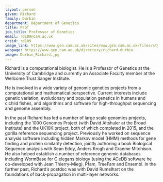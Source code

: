 ```yaml
---
layout: person
given: Richard
family: Durbin
department: Department of Genetics
title: Prof
job_title: Professor of Genetics
email: rd109@cam.ac.uk
crsid: rd109
image_link: https://www.gen.cam.ac.uk/sites/www.gen.cam.ac.uk/files/styles/inline/public/media/profile/richard-durbin.jpg
webpage: https://www.gen.cam.ac.uk/directory/richard-durbin
image: Durbin_Richard.jpg
---
```


Richard is a computational biologist. He is a Professor of Genetics at the University of Cambridge and currently an Associate Faculty member at the Wellcome Trust Sanger Institute. 

He is involved in a wide variety of genomic genetics projects from a computational and mathematical perspective. Current interests include genetic variation, evolutionary and population genetics in humans and cichlid fishes, and algorithms and software for high-throughput sequencing and genome assembly.

In the past Richard has led a number of large scale genomics projects, including the 1000 Genomes Project (with David Altshuler at the Broad Institute) and the UK10K project, both of which completed in 2015, and the gorilla reference sequencing project. Previously he worked on sequence analysis software including hidden Markov model (HMM) methods for gene finding and protein similarity detection, jointly authoring a book Biological Sequence analysis with Sean Eddy, Anders Krogh and Graeme Mitchison. He also helped establish a number of reference genomic databases including WormBase for C.elegans biology (using the ACeDB software he co-developed with Jean Thierry-Mieg), Pfam, TreeFam and Ensembl. In the further past, Richard’s postdoc was with David Rumelhart on the foundations of back-propagation in multi-layer networks.